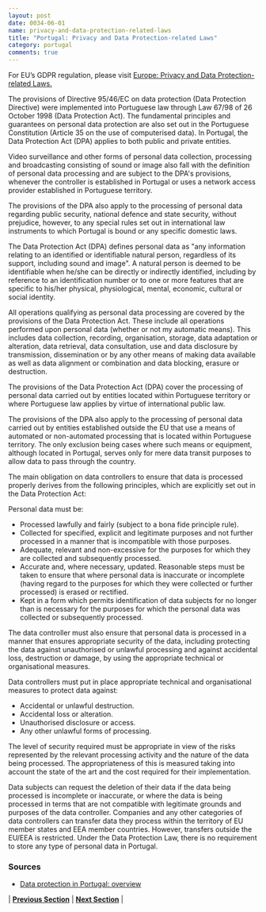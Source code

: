 ```yaml
---
layout: post
date: 0034-06-01
name: privacy-and-data-protection-related-laws
title: "Portugal: Privacy and Data Protection-related Laws"
category: portugal
comments: true
---
```



For EU’s GDPR regulation, please visit [Europe: Privacy and Data Protection-related Laws.](https://neo-project.github.io/global-blockchain-compliance-hub//europe/europe-privacy-and-data-protection.html)

The provisions of Directive 95/46/EC on data protection (Data Protection Directive) were implemented into Portuguese law through Law 67/98 of 26 October 1998 (Data Protection Act). The fundamental principles and guarantees on personal data protection are also set out in the Portuguese Constitution (Article 35 on the use of computerised data).
In Portugal, the Data Protection Act (DPA) applies to both public and private entities.

Video surveillance and other forms of personal data collection, processing and broadcasting consisting of sound or image also fall with the definition of personal data processing and are subject to the DPA's provisions, whenever the controller is established in Portugal or uses a network access provider established in Portuguese territory.

The provisions of the DPA also apply to the processing of personal data regarding public security, national defence and state security, without prejudice, however, to any special rules set out in international law instruments to which Portugal is bound or any specific domestic laws.

The Data Protection Act (DPA) defines personal data as "any information relating to an identified or identifiable natural person, regardless of its support, including sound and image". A natural person is deemed to be identifiable when he/she can be directly or indirectly identified, including by reference to an identification number or to one or more features that are specific to his/her physical, physiological, mental, economic, cultural or social identity.

All operations qualifying as personal data processing are covered by the provisions of the Data Protection Act. These include all operations performed upon personal data (whether or not my automatic means). This includes data collection, recording, organisation, storage, data adaptation or alteration, data retrieval, data consultation, use and data disclosure by transmission, dissemination or by any other means of making data available as well as data alignment or combination and data blocking, erasure or destruction.

The provisions of the Data Protection Act (DPA) cover the processing of personal data carried out by entities located within Portuguese territory or where Portuguese law applies by virtue of international public law.

The provisions of the DPA also apply to the processing of personal data carried out by entities established outside the EU that use a means of automated or non-automated processing that is located within Portuguese territory. The only exclusion being cases where such means or equipment, although located in Portugal, serves only for mere data transit purposes to allow data to pass through the country.

The main obligation on data controllers to ensure that data is processed properly derives from the following principles, which are explicitly set out in the Data Protection Act:

Personal data must be:
- Processed lawfully and fairly (subject to a bona fide principle rule).
- Collected for specified, explicit and legitimate purposes and not further processed in a manner that is incompatible with those purposes.
- Adequate, relevant and non-excessive for the purposes for which they are collected and subsequently processed.
- Accurate and, where necessary, updated. Reasonable steps must be taken to ensure that where personal data is inaccurate or incomplete (having regard to the purposes for which they were collected or further processed) is erased or rectified.
- Kept in a form which permits identification of data subjects for no longer than is necessary for the purposes for which the personal data was collected or subsequently processed.

The data controller must also ensure that personal data is processed in a manner that ensures appropriate security of the data, including protecting the data against unauthorised or unlawful processing and against accidental loss, destruction or damage, by using the appropriate technical or organisational measures.

Data controllers must put in place appropriate technical and organisational measures to protect data against:
- Accidental or unlawful destruction.
- Accidental loss or alteration.
- Unauthorised disclosure or access.
- Any other unlawful forms of processing.

The level of security required must be appropriate in view of the risks represented by the relevant processing activity and the nature of the data being processed. The appropriateness of this is measured taking into account the state of the art and the cost required for their implementation.

Data subjects can request the deletion of their data if the data being processed is incomplete or inaccurate, or where the data is being processed in terms that are not compatible with legitimate grounds and purposes of the data controller.
Companies and any other categories of data controllers can transfer data they process within the territory of EU member states and EEA member countries. However, transfers outside the EU/EEA is restricted. Under the Data Protection Law, there is no requirement to store any type of personal data in Portugal.

### Sources

- [Data protection in Portugal: overview](https://uk.practicallaw.thomsonreuters.com/2-575-2225?transitionType=Default&contextData=(sc.Default)&firstPage=true&bhcp=1) 

| **[Previous Section](https://neo-project.github.io/global-blockchain-compliance-hub//portugal/portugal-securities-related-laws.html)** | **[Next Section](https://neo-project.github.io/global-blockchain-compliance-hub//portugal/portugal-final-liability.html)** |
